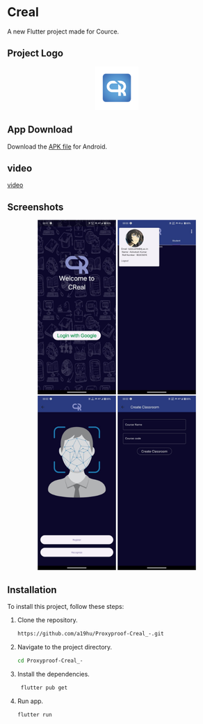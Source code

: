 # Creal
A new Flutter project made for Cource.

## Project Logo
<div align="center">
  <img src="assets/logo.png" alt="Project Logo" width="100" height="100">
</div>

## App Download
Download the [APK file](https://drive.google.com/file/d/15gbXBYPlb4c4B8qN_WQiadFdSUTTnzQp/view) for Android.

## video
[video](https://www.youtube.com/watch?v=KlKf7AiV8WU)

## Screenshots
<div align="center">
  <img src="Screenshot/step1.jpeg" alt="Screenshot Step 1" height="400">
  <img src="Screenshot/step2.jpeg" alt="Screenshot Step 2" height="400">
  <img src="Screenshot/step3.jpeg" alt="Screenshot Step 3" height="400">
  <img src="Screenshot/step4.jpeg" alt="Screenshot Step 4" height="400">
  
</div>


## Installation

To install this project, follow these steps:
1. Clone the repository.
   ```sh
   https://github.com/a19hu/Proxyproof-Creal_-.git

2. Navigate to the project directory.
   ```sh
   cd Proxyproof-Creal_-

3. Install the dependencies.
   ```sh
    flutter pub get

4. Run app.
   ```sh
   flutter run
